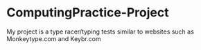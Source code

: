 # ComputingPractice-Project
My project is a type racer/typing tests similar to websites such as Monkeytype.com and Keybr.com
